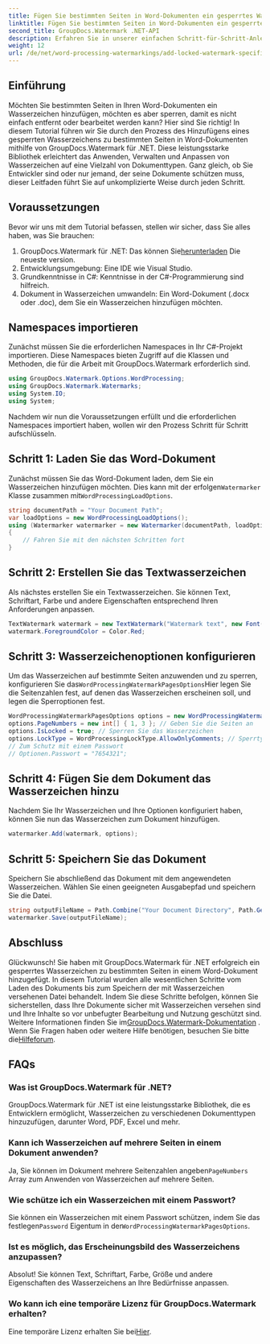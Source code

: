 ```yaml
---
title: Fügen Sie bestimmten Seiten in Word-Dokumenten ein gesperrtes Wasserzeichen hinzu
linktitle: Fügen Sie bestimmten Seiten in Word-Dokumenten ein gesperrtes Wasserzeichen hinzu
second_title: GroupDocs.Watermark .NET-API
description: Erfahren Sie in unserer einfachen Schritt-für-Schritt-Anleitung, wie Sie mit GroupDocs.Watermark für .NET bestimmten Seiten in Word-Dokumenten ein gesperrtes Wasserzeichen hinzufügen.
weight: 12
url: /de/net/word-processing-watermarkings/add-locked-watermark-specific-pages-word-docs/
---
```

## Einführung
Möchten Sie bestimmten Seiten in Ihren Word-Dokumenten ein Wasserzeichen hinzufügen, möchten es aber sperren, damit es nicht einfach entfernt oder bearbeitet werden kann? Hier sind Sie richtig! In diesem Tutorial führen wir Sie durch den Prozess des Hinzufügens eines gesperrten Wasserzeichens zu bestimmten Seiten in Word-Dokumenten mithilfe von GroupDocs.Watermark für .NET. Diese leistungsstarke Bibliothek erleichtert das Anwenden, Verwalten und Anpassen von Wasserzeichen auf eine Vielzahl von Dokumenttypen. Ganz gleich, ob Sie Entwickler sind oder nur jemand, der seine Dokumente schützen muss, dieser Leitfaden führt Sie auf unkomplizierte Weise durch jeden Schritt.
## Voraussetzungen
Bevor wir uns mit dem Tutorial befassen, stellen wir sicher, dass Sie alles haben, was Sie brauchen:
1.  GroupDocs.Watermark für .NET: Das können Sie[herunterladen](https://releases.groupdocs.com/Watermark/net/) Die neueste version.
2. Entwicklungsumgebung: Eine IDE wie Visual Studio.
3. Grundkenntnisse in C#: Kenntnisse in der C#-Programmierung sind hilfreich.
4. Dokument in Wasserzeichen umwandeln: Ein Word-Dokument (.docx oder .doc), dem Sie ein Wasserzeichen hinzufügen möchten.
## Namespaces importieren
Zunächst müssen Sie die erforderlichen Namespaces in Ihr C#-Projekt importieren. Diese Namespaces bieten Zugriff auf die Klassen und Methoden, die für die Arbeit mit GroupDocs.Watermark erforderlich sind.
```csharp
using GroupDocs.Watermark.Options.WordProcessing;
using GroupDocs.Watermark.Watermarks;
using System.IO;
using System;
```
Nachdem wir nun die Voraussetzungen erfüllt und die erforderlichen Namespaces importiert haben, wollen wir den Prozess Schritt für Schritt aufschlüsseln.
## Schritt 1: Laden Sie das Word-Dokument
 Zunächst müssen Sie das Word-Dokument laden, dem Sie ein Wasserzeichen hinzufügen möchten. Dies kann mit der erfolgen`Watermarker` Klasse zusammen mit`WordProcessingLoadOptions`.
```csharp
string documentPath = "Your Document Path";
var loadOptions = new WordProcessingLoadOptions();
using (Watermarker watermarker = new Watermarker(documentPath, loadOptions))
{
    // Fahren Sie mit den nächsten Schritten fort
}
```
## Schritt 2: Erstellen Sie das Textwasserzeichen
Als nächstes erstellen Sie ein Textwasserzeichen. Sie können Text, Schriftart, Farbe und andere Eigenschaften entsprechend Ihren Anforderungen anpassen.
```csharp
TextWatermark watermark = new TextWatermark("Watermark text", new Font("Arial", 19));
watermark.ForegroundColor = Color.Red;
```
## Schritt 3: Wasserzeichenoptionen konfigurieren
 Um das Wasserzeichen auf bestimmte Seiten anzuwenden und zu sperren, konfigurieren Sie das`WordProcessingWatermarkPagesOptions`Hier legen Sie die Seitenzahlen fest, auf denen das Wasserzeichen erscheinen soll, und legen die Sperroptionen fest.
```csharp
WordProcessingWatermarkPagesOptions options = new WordProcessingWatermarkPagesOptions();
options.PageNumbers = new int[] { 1, 3 }; // Geben Sie die Seiten an
options.IsLocked = true; // Sperren Sie das Wasserzeichen
options.LockType = WordProcessingLockType.AllowOnlyComments; // Sperrtyp einstellen
// Zum Schutz mit einem Passwort
// Optionen.Passwort = "7654321";
```
## Schritt 4: Fügen Sie dem Dokument das Wasserzeichen hinzu
Nachdem Sie Ihr Wasserzeichen und Ihre Optionen konfiguriert haben, können Sie nun das Wasserzeichen zum Dokument hinzufügen.
```csharp
watermarker.Add(watermark, options);
```
## Schritt 5: Speichern Sie das Dokument
Speichern Sie abschließend das Dokument mit dem angewendeten Wasserzeichen. Wählen Sie einen geeigneten Ausgabepfad und speichern Sie die Datei.
```csharp
string outputFileName = Path.Combine("Your Document Directory", Path.GetFileName(documentPath));
watermarker.Save(outputFileName);
```
## Abschluss
Glückwunsch! Sie haben mit GroupDocs.Watermark für .NET erfolgreich ein gesperrtes Wasserzeichen zu bestimmten Seiten in einem Word-Dokument hinzugefügt. In diesem Tutorial wurden alle wesentlichen Schritte vom Laden des Dokuments bis zum Speichern der mit Wasserzeichen versehenen Datei behandelt. Indem Sie diese Schritte befolgen, können Sie sicherstellen, dass Ihre Dokumente sicher mit Wasserzeichen versehen sind und Ihre Inhalte so vor unbefugter Bearbeitung und Nutzung geschützt sind.
 Weitere Informationen finden Sie im[GroupDocs.Watermark-Dokumentation](https://tutorials.groupdocs.com/Watermark/net/) . Wenn Sie Fragen haben oder weitere Hilfe benötigen, besuchen Sie bitte die[Hilfeforum](https://forum.groupdocs.com/c/watermark/19).
## FAQs
### Was ist GroupDocs.Watermark für .NET?
GroupDocs.Watermark für .NET ist eine leistungsstarke Bibliothek, die es Entwicklern ermöglicht, Wasserzeichen zu verschiedenen Dokumenttypen hinzuzufügen, darunter Word, PDF, Excel und mehr.
### Kann ich Wasserzeichen auf mehrere Seiten in einem Dokument anwenden?
 Ja, Sie können im Dokument mehrere Seitenzahlen angeben`PageNumbers` Array zum Anwenden von Wasserzeichen auf mehrere Seiten.
### Wie schütze ich ein Wasserzeichen mit einem Passwort?
 Sie können ein Wasserzeichen mit einem Passwort schützen, indem Sie das festlegen`Password` Eigentum in der`WordProcessingWatermarkPagesOptions`.
### Ist es möglich, das Erscheinungsbild des Wasserzeichens anzupassen?
Absolut! Sie können Text, Schriftart, Farbe, Größe und andere Eigenschaften des Wasserzeichens an Ihre Bedürfnisse anpassen.
### Wo kann ich eine temporäre Lizenz für GroupDocs.Watermark erhalten?
 Eine temporäre Lizenz erhalten Sie bei[Hier](https://purchase.groupdocs.com/temporary-license/).